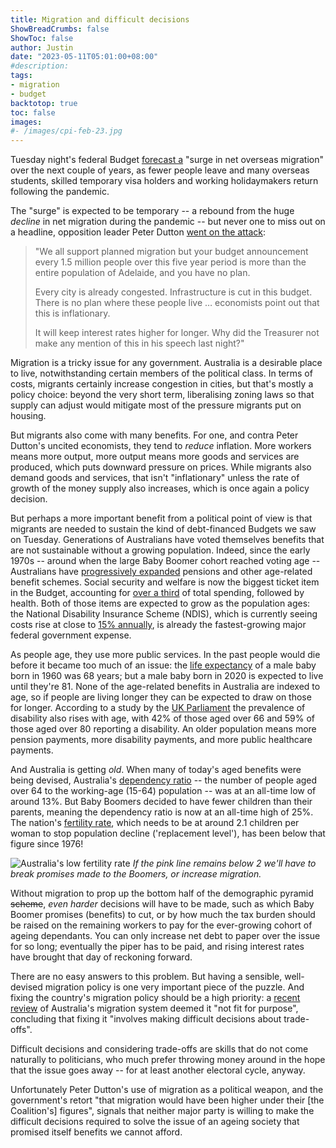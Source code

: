 ```yaml
---
title: Migration and difficult decisions
ShowBreadCrumbs: false
ShowToc: false
author: Justin
date: "2023-05-11T05:01:00+08:00"
#description: 
tags:
- migration
- budget
backtotop: true
toc: false
images:
#- /images/cpi-feb-23.jpg
---
```


Tuesday night's federal Budget [forecast a](https://www.theguardian.com/australia-news/2023/may/10/australias-post-pandemic-surge-in-net-overseas-migration-temporary-federal-budget-predicts) "surge in net overseas migration" over the next couple of years, as fewer people leave and many overseas students, skilled temporary visa holders and working holidaymakers return following the pandemic. 

The "surge" is expected to be temporary -- a rebound from the huge *decline* in net migration during the pandemic -- but never one to miss out on a headline, opposition leader Peter Dutton [went on the attack](https://www.smh.com.au/national/australia-news-live-medicare-gets-24-billion-funding-boost-in-budget-treasurer-delivers-4-2-billion-surplus-20230510-p5d759.html?post=p54tto#p54tto):

> "We all support planned migration but your budget announcement every 1.5 million people over this five year period is more than the entire population of Adelaide, and you have no plan.
> 
> Every city is already congested. Infrastructure is cut in this budget. There is no plan where these people live … economists point out that this is inflationary.
> 
> It will keep interest rates higher for longer. Why did the Treasurer not make any mention of this in his speech last night?"

Migration is a tricky issue for any government. Australia is a desirable place to live, notwithstanding certain members of the political class. In terms of costs, migrants certainly increase congestion in cities, but that's mostly a policy choice: beyond the very short term, liberalising zoning laws so that supply can adjust would mitigate most of the pressure migrants put on housing.

But migrants also come with many benefits. For one, and contra Peter Dutton's uncited economists, they tend to *reduce* inflation. More workers means more output, more output means more goods and services are produced, which puts downward pressure on prices. While migrants also demand goods and services, that isn't "inflationary" unless the rate of growth of the money supply also increases, which is once again a policy decision.

But perhaps a more important benefit from a political point of view is that migrants are needed to sustain the kind of debt-financed Budgets we saw on Tuesday. Generations of Australians have voted themselves benefits that are not sustainable without a growing population. Indeed, since the early 1970s -- around when the large Baby Boomer cohort reached voting age -- Australians have [progressively expanded](https://www.abs.gov.au/ausstats/abs@.nsf/94713ad445ff1425ca25682000192af2/8e72c4526a94aaedca2569de00296978!opendocument) pensions and other age-related benefit schemes. Social security and welfare is now the biggest ticket item in the Budget, accounting for [over a third](https://www.aph.gov.au/About_Parliament/Parliamentary_Departments/Parliamentary_Library/pubs/rp/BudgetReview202021/AustralianGovernmentExpenditure) of total spending, followed by health. Both of those items are expected to grow as the population ages: the National Disability Insurance Scheme (NDIS), which is currently seeing costs rise at close to [15% annually](https://www.abc.net.au/news/2023-04-28/ndis-funding-sustainability-budget-disability-participants/102278498), is already the fastest-growing major federal government expense.

As people age, they use more public services. In the past people would die before it became too much of an issue: the [life expectancy](https://www.aihw.gov.au/reports/life-expectancy-death/deaths-in-australia/contents/life-expectancy) of a male baby born in 1960 was 68 years; but a male baby born in 2020 is expected to live until they're 81. None of the age-related benefits in Australia are indexed to age, so if people are living longer they can be expected to draw on those for longer. According to a study by the [UK Parliament](https://commonslibrary.parliament.uk/research-briefings/cbp-9602/) the prevalence of disability also rises with age, with 42% of those aged over 66 and 59% of those aged over 80 reporting a disability. An older population means more pension payments, more disability payments, and more public healthcare payments.

And Australia is getting *old*. When many of today's aged benefits were being devised, Australia's [dependency ratio](https://data.worldbank.org/indicator/SP.POP.DPND.OL?locations=AU) -- the number of people aged over 64 to the working-age (15-64) population -- was at an all-time low of around 13%. But Baby Boomers decided to have fewer children than their parents, meaning the dependency ratio is now at an all-time high of 25%. The nation's [fertility rate](https://aifs.gov.au/research/facts-and-figures/births-australia-2023), which needs to be at around 2.1 children per woman to stop population decline ('replacement level'), has been below that figure since 1976!

![Australia's low fertility rate](/images/au-fertility-rate-2023.png) *If the pink line remains below 2 we'll have to break promises made to the Boomers, or increase migration.*

Without migration to prop up the bottom half of the demographic pyramid ~~scheme~~, *even harder* decisions will have to be made, such as which Baby Boomer promises (benefits) to cut, or by how much the tax burden should be raised on the remaining workers to pay for the ever-growing cohort of ageing dependants. You can only increase net debt to paper over the issue for so long; eventually the piper has to be paid, and rising interest rates have brought that day of reckoning forward.

There are no easy answers to this problem. But having a sensible, well-devised migration policy is one very important piece of the puzzle. And fixing the country's migration policy should be a high priority: a [recent review](https://www.homeaffairs.gov.au/reports-and-publications/reviews-and-inquiries/departmental-reviews/migration-system-for-australias-future) of Australia's migration system deemed it "not fit for purpose", concluding that fixing it "involves making difficult decisions about trade-offs". 

Difficult decisions and considering trade-offs are skills that do not come naturally to politicians, who much prefer throwing money around in the hope that the issue goes away -- for at least another electoral cycle, anyway. 

Unfortunately Peter Dutton's use of migration as a political weapon, and the government's retort "that migration would have been higher under their [the Coalition's] figures", signals that neither major party is willing to make the difficult decisions required to solve the issue of an ageing society that promised itself benefits we cannot afford.